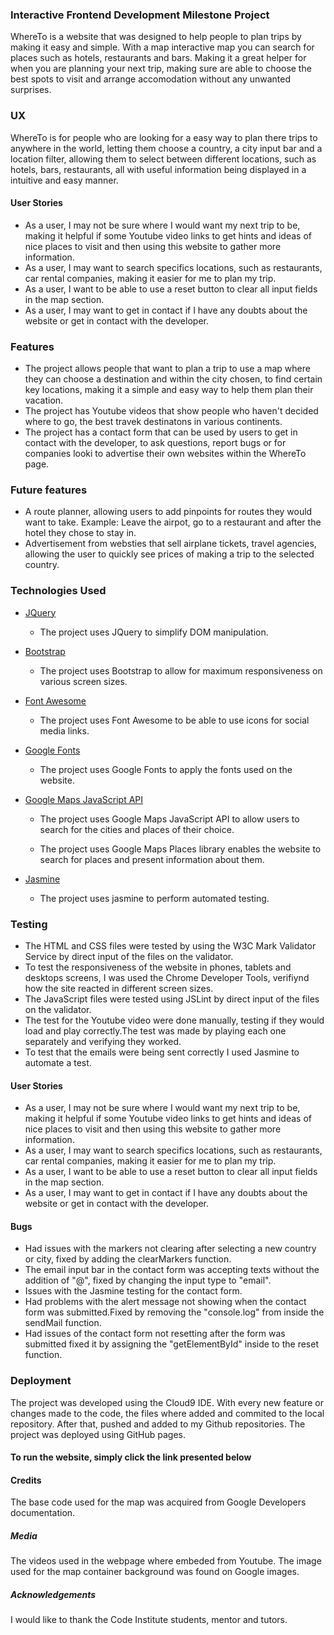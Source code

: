 ### Interactive Frontend Development Milestone Project  

WhereTo is a website that was designed to help people to plan trips by making it easy and simple. With a map interactive map you can search for places such as hotels, restaurants and bars. Making it a great helper for when you are planning your next trip, making sure are able to choose the best spots to visit and arrange accomodation without any unwanted surprises.

### UX

WhereTo is for people who are looking for a easy way to plan there trips to anywhere in the world, letting them choose a country, a city input bar and a location filter, allowing them to select between different locations, such as hotels, bars, restaurants, all with useful information being displayed in a intuitive and easy manner.

#### User Stories

* As a user, I may not be sure where I would want my next trip to be, making it helpful if some Youtube video links to get hints and ideas of nice places to visit and then using this website to gather more information. 
* As a user, I may want to search specifics locations, such as restaurants, car rental companies, making it easier for me to plan my trip.
* As a user, I want to be able to use a reset button to clear all input fields in the map section.
* As a user, I may want to get in contact if I have any doubts about the website or get in contact with the developer.

### Features

* The project allows people that want to plan a trip to use a map where they can choose a destination and within the city chosen, to find certain key locations, making it a simple and easy way to help them plan their vacation.
* The project has Youtube videos that show people who haven't decided where to go, the best travek destinatons in various continents.
* The project has a contact form that can be used by users to get in contact with the developer, to ask questions, report bugs or for companies looki to advertise their own websites within the WhereTo page.

### Future features 

* A route planner, allowing users to add pinpoints for routes they would want to take. Example: Leave the airpot, go to a restaurant and after the hotel they chose to stay in.
* Advertisement from websties that sell airplane tickets, travel agencies, allowing the user to quickly see prices of making a trip to the selected country.

### Technologies Used

* [JQuery](https://jquery.com "JQuery Homepage")

  * The project uses JQuery to simplify DOM manipulation.    


* [Bootstrap](https://getbootstrap.com/ "Bootstrap Homepage")  

  * The project uses Bootstrap to allow for maximum responsiveness on various screen sizes.   


* [Font Awesome](https://fontawesome.com "Font Awesome Homepage")  

   * The project uses Font Awesome to be able to use icons for social media links.


* [Google Fonts ](https://fonts.google.com "Google Fonts Homepage")

  * The project uses Google Fonts to apply the fonts used on the website. 

* [Google Maps JavaScript API ](https://developers.google.com/maps/documentation/javascript/tutorial "Google Maps API")

  * The project uses Google Maps JavaScript API to allow users to search for the cities and places of their choice.
    
  * The project uses Google Maps Places library enables the website to search for places and present information about them.
 
* [Jasmine ](https://jasmine.github.io/ "Jasmine")  
 
  * The project uses jasmine to perform automated testing.

### Testing

* The HTML and CSS files were tested by using the W3C Mark Validator Service by direct input of the files on the validator.
* To test the responsiveness of the website in phones, tablets and desktops screens, I was used the Chrome Developer Tools, verifiynd how the site reacted in different screen sizes.
* The JavaScript files were tested using JSLint by direct input of the files on the validator.
* The test for the Youtube video were done manually, testing if they would load and play correctly.The test was made by playing each one separately and verifying they worked.
* To test that the emails were being sent correctly I used Jasmine to automate a test.

#### User Stories

* As a user, I may not be sure where I would want my next trip to be, making it helpful if some Youtube video links to get hints and ideas of nice places to visit and then using this website to gather more information. 
* As a user, I may want to search specifics locations, such as restaurants, car rental companies, making it easier for me to plan my trip.
* As a user, I want to be able to use a reset button to clear all input fields in the map section.
* As a user, I may want to get in contact if I have any doubts about the website or get in contact with the developer.

#### Bugs

* Had issues with the markers not clearing after selecting a new country or city, fixed by adding the clearMarkers function.
* The email input bar in the contact form was accepting texts without the addition of "@", fixed by changing the input type to "email".
* Issues with the Jasmine testing for the contact form.
* Had problems with the alert message not showing when the contact form was submitted.Fixed by removing the "console.log" from inside the sendMail function.
* Had issues of the contact form not resetting after the form was submitted fixed it by assigning the "getElementById" inside to the reset function.


### Deployment

The project was developed using the Cloud9 IDE. With every new feature or changes made to the code, the files where added and commited to the local repository. After that, pushed and added to my Github repositories. The project was deployed using GitHub pages.


#### To run the website, simply click the link presented below

#### Credits

The base code used for the map was acquired from Google Developers documentation.

##### Media

The videos used in the webpage where embeded from Youtube.
The image used for the map container background was found on Google images.

##### Acknowledgements

I would like to thank the Code Institute students, mentor and tutors.
